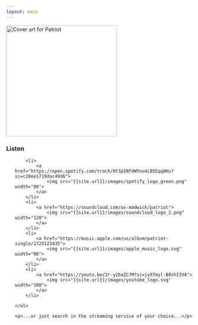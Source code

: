 ```yaml
---
layout: main
---
```


<div class="track__art">
<img src="{{site.url}}/images/patriot@600x600.jpg" alt="Cover art for Patriot" width="300">
</div>
<div class="track__links">
	<h3>Listen</h3>
	<ul>
		<!--
		<li><a href="https://tidal.com/browse/album/339162462">
			<img width="120" src="{{site.url}}/images/tidal_logo.png" alt="Tidal logo">
		</a></li>
		-->

		<li>
			<a href="https://open.spotify.com/track/0t3pINfdWYoo4LB5Eqq8Hu?si=c10ee1719dac49d6">
				<img src="{{site.url}}/images/spotify_logo_green.png" width="80">
			</a>
		</li>
		<li>
			<a href="https://soundcloud.com/ax-madwick/patriot">
				<img src="{{site.url}}/images/soundcloud_logo_2.png" width="120">
			</a>
		</li>
		<li>
			<a href="https://music.apple.com/us/album/patriot-single/1725123435">
				<img src="{{site.url}}/images/apple_music_logo.svg" width="80">
			</a>
		</li>
		<li>
			<a href="https://youtu.be/2r-y2baZC7M?si=jvXfmyl-B8shIIVA">
				<img src="{{site.url}}/images/youtube_logo.svg" width="100">
			</a>
		</li>

	</ul>

	<p>...or just search in the streaming service of your choice...</p>
</div>